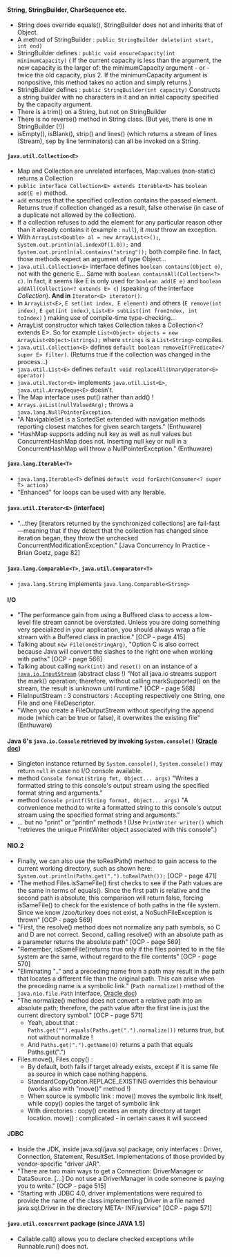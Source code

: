 #### String, StringBuilder, CharSequence etc.

* String does override equals(), StringBuilder does not and inherits that of Object.
* A method of StringBuilder : `public StringBuilder delete(int start, int end)`
* StringBuilder defines : `public void ensureCapacity(int minimumCapacity)` ( If the current capacity is less than the argument, the new capacity is the larger of: the minimumCapacity argument - or - twice the old capacity, plus 2. If the minimumCapacity argument is nonpositive, this method takes no action and simply returns.)
* StringBuilder defines : `public StringBuilder(int capacity)` Constructs a string builder with no characters in it and an initial capacity specified by the capacity argument.
* There is a trim() on a String, but not on StringBuilder
* There is no reverse() method in String class. (But yes, there is one in StringBuilder (!))
* isEmpty(), isBlank(), strip() and lines() (which returns a stream of lines (Stream), sep by line terminators) can all be invoked on a String.


#### `java.util.Collection<E>`

* Map and Collection are unrelated interfaces, Map::values (non-static) returns a Collection
* `public interface Collection<E> extends Iterable<E>` has `boolean add(E e)` method.
* `add` ensures that the specified collection contains the passed element. Returns true if collection changed as a result, false otherwise (in case of a duplicate not allowed by the collection).
* If a collection refuses to add the element for any particular reason other than it already contains it (example : `null`), it _must_ throw an exception. 
* With `ArrayList<Double> al = new ArrayList<>();`, `System.out.println(al.indexOf(1.0));` and `System.out.println(al.contains("string"));` both compile fine. In fact, those methods expect an argument of type Object... 
* `java.util.Collection<E>` interface defines `boolean contains(Object o)`, not with the generic E... Same with `boolean containsAll(Collection<?> c)`. In fact, it seems like E is only used for `boolean add(E e)` and `boolean addAll(Collection<? extends E> c`) (speaking of the interface _Collection_). **And in** `Iterator<E> iterator()`.
* In `ArrayList<E>`, `E set(int index, E element)` and others (`E remove(int index)`, `E get(int index)`, `List<E> subList(int fromIndex, int toIndex)` ) making use of compile-time type-checking...
* ArrayList<E> constructor which takes Collection takes a Collection<? extends E>. So for example `List<Object> objects = new ArrayList<Object>(strings);` where `strings` is a `List<String>` compiles.
* `java.util.Collection<E>` defines `default boolean removeIf(Predicate<? super E> filter)`. (Returns true if the collection was changed in the process...) 
* `java.util.List<E>` defines `default void replaceAll(UnaryOperator<E> operator)`
* `java.util.Vector<E>` implements `java.util.List<E>`, `java.util.ArrayDeque<E>` doesn't.
* The Map interface uses put() rather than add() !
* `Arrays.asList(nullValuedArg);` throws a `java.lang.NullPointerException`.
* "A NavigableSet is a SortedSet extended with navigation methods reporting closest matches for given search targets." (Enthuware)
* "HashMap supports adding null key as well as null values but ConcurrentHashMap does not. Inserting null key or null in a ConcurrentHashMap will throw a NullPointerException." (Enthuware)

#### `java.lang.Iterable<T>`

* `java.lang.Iterable<T>` defines `default void forEach(Consumer<? super T> action)`
* "Enhanced" for loops can be used with any Iterable.


#### `java.util.Iterator<E>` (interface)

* "...they \[iterators returned by the synchronized collections\] are fail-fast—meaning that if they detect that the collection has changed since iteration began, they throw the unchecked ConcurrentModificationException." \[Java Concurrency In Practice - Brian Goetz, page 82\]


#### `java.lang.Comparable<T>`, `java.util.Comparator<T>`

* `java.lang.String` implements `java.lang.Comparable<String>`


#### I/O

* "The performance gain from using a Buffered class to access a low-level file stream cannot be overstated. Unless you are doing something very specialized in your application, you should always wrap a file stream with a Buffered class in practice." \[OCP - page 415\]
* Talking about `new File(oneStringArg)`, "Option C is also correct because Java will convert the slashes to the right one when working with paths" \[OCP - page 566\]
* Talking about calling `mark(int)` and `reset()`  on an instance of a [`java.io.InputStream`](https://docs.oracle.com/en/java/javase/11/docs/api/java.base/java/io/InputStream.html) (abstract class !) "Not all java.io streams support the mark() operation; therefore, without calling markSupported() on the stream, the result is unknown until runtime." \[OCP - page 568\]
* FileInputStream : 3 constructors : Accepting respectively one String, one File and one FileDescriptor.
* "When you create a FileOutputStream without specifying the append mode (which can be true or false), it overwrites the existing file" (Enthuware)


#### Java 6's `java.io.Console` retrieved by invoking  `System.console()` ([Oracle doc](https://docs.oracle.com/en/java/javase/11/docs/api/java.base/java/io/Console.html))

* Singleton instance returned by `System.console()`, `System.console()` may return `null` in case no I/O console available.
* method `Console format​(String fmt, Object... args)` "Writes a formatted string to this console's output stream using the specified format string and arguments."
* method `Console printf​(String format, Object... args)` "A convenience method to write a formatted string to this console's output stream using the specified format string and arguments."
* ... but no "print" or "println" methods ! (Use `PrintWriter writer()`	which "retrieves the unique PrintWriter object associated with this console".)


#### NIO.2

* Finally, we can also use the toRealPath() method to gain access to the current working directory, such as shown here: `System.out.println(Paths.get(".").toRealPath());` \[OCP - page 471\]
* "The method Files.isSameFile() first checks to see if the Path values are the same in terms of equals(). Since the first path is relative and the second path is absolute, this comparison will return false, forcing isSameFile() to check for the existence of both paths in the file system. Since we know /zoo/turkey does not exist, a NoSuchFileException is thrown" \[OCP - page 569\]
* "First, the resolve() method does not normalize any path symbols, so C and D are not correct. Second, calling resolve() with an absolute path as a parameter returns the absolute path" \[OCP - page 569\]
* "Remember, isSameFile()returns true only if the files pointed to in the file system are the same, without regard to the file contents" \[OCP - page 570\]
* "Eliminating ".." and a preceding name from a path may result in the path that locates a different file than the original path. This can arise when the preceding name is a symbolic link." (`Path normalize()` method of the `java.nio.file.Path` interface, [Oracle doc](https://docs.oracle.com/en/java/javase/11/docs/api/java.base/java/nio/file/Path.html#normalize()))
* "The normalize() method does not convert a relative path into an absolute path; therefore, the path value after the first line is just the current directory symbol." \[OCP - page 571\]
    * Yeah, about that : `Paths.get("").equals(Paths.get(".").normalize())` returns true, but not without normalize !
    * And `Paths.get(".").getName(0)` returns a path that equals Paths.get(".")
* Files.move(), Files.copy() : 
    * By default, both fails if target already exists, except if it is same file as source in which case nothing happens.
    * StandardCopyOption.REPLACE_EXISTING overrides this behaviour (works also with "move()" method !)
    * When source is symbolic link : move() moves the symbolic link itself, while copy() copies the target of symbolic link
    * With directories : copy() creates an empty directory at target location. move() : complicated - in certain cases it will succeed     

#### JDBC

* Inside the JDK, inside java.sql/java.sql package, only interfaces : Driver, Connection, Statement, ResultSet. Implementations of those provided by vendor-specific "driver JAR".
* "There are two main ways to get a Connection: DriverManager or DataSource. \[...\] Do not use a DriverManager in code someone is paying you to write." \[OCP - page 515\]
* "Starting with JDBC 4.0, driver implementations were required to provide the name of the class implementing Driver in a file named java.sql.Driver in the directory META- INF/service" \[OCP - page 571\]


#### `java.util.concurrent` package (since JAVA 1.5)

* Callable.call() allows you to declare checked exceptions while Runnable.run() does not.